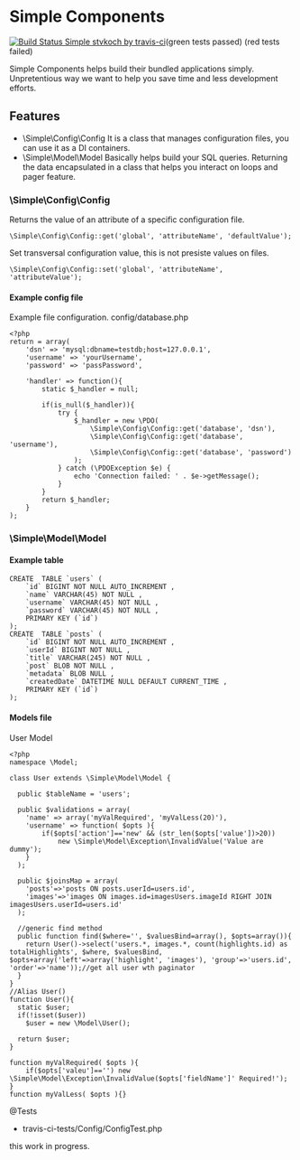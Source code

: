 # Simple Components


[![Build Status Simple stvkoch by travis-ci](https://api.travis-ci.org/stvkoch/Simple.png)](http://travis-ci.org/stvkoch/Simple)(green tests passed) (red tests failed)


Simple Components helps build their bundled applications simply. Unpretentious way we want to help you save time and less development efforts.



## Features

* \Simple\Config\Config
	It is a class that manages configuration files, you can use it as a DI containers.
* \Simple\Model\Model
	Basically helps build your SQL queries. Returning the data encapsulated in a class that helps you interact on loops and pager feature.


### \Simple\Config\Config

Returns the value of an attribute of a specific configuration file.

	\Simple\Config\Config::get('global', 'attributeName', 'defaultValue');

Set transversal configuration value, this is not presiste values on files.

	\Simple\Config\Config::set('global', 'attributeName', 'attributeValue');


#### Example config file

Example file configuration. config/database.php
	
	<?php
	return = array(
		'dsn' => 'mysql:dbname=testdb;host=127.0.0.1',
		'username' => 'yourUsername',
		'password' => 'passPassword',

		'handler' => function(){
			static $_handler = null;

			if(is_null($_handler)){
				try {
				    $_handler = new \PDO(
				    	\Simple\Config\Config::get('database', 'dsn'), 
				    	\Simple\Config\Config::get('database', 'username'), 
				    	\Simple\Config\Config::get('database', 'password')
				    );
				} catch (\PDOException $e) {
				    echo 'Connection failed: ' . $e->getMessage();
				}
			}
			return $_handler;
		}
	);



### \Simple\Model\Model

#### Example table

	CREATE  TABLE `users` (
		`id` BIGINT NOT NULL AUTO_INCREMENT ,
		`name` VARCHAR(45) NOT NULL ,
		`username` VARCHAR(45) NOT NULL ,
		`password` VARCHAR(45) NOT NULL ,
		PRIMARY KEY (`id`) 
	);
	CREATE  TABLE `posts` (
		`id` BIGINT NOT NULL AUTO_INCREMENT ,
		`userId` BIGINT NOT NULL ,
		`title` VARCHAR(245) NOT NULL ,
		`post` BLOB NOT NULL ,
		`metadata` BLOB NULL ,
		`createdDate` DATETIME NULL DEFAULT CURRENT_TIME ,
		PRIMARY KEY (`id`) 
	);


#### Models file

User Model

	<?php
	namespace \Model;

	class User extends \Simple\Model\Model {

	  public $tableName = 'users';

	  public $validations = array(
	  	'name' => array('myValRequired', 'myValLess(20)'),
	  	'username' => function( $opts ){
	  		if($opts['action']=='new' && (str_len($opts['value'])>20))
	  			new \Simple\Model\Exception\InvalidValue('Value are dummy');
	  	}
	  );

	  public $joinsMap = array(
	    'posts'=>'posts ON posts.userId=users.id',
	    'images'=>'images ON images.id=imagesUsers.imageId RIGHT JOIN imagesUsers.userId=users.id'
	  );

	  //generic find method
	  public function find($where='', $valuesBind=array(), $opts=array()){
	    return User()->select('users.*, images.*, count(highlights.id) as totalHighlights', $where, $valuesBind, $opts+array('left'=>array('highlight', 'images'), 'group'=>'users.id', 'order'=>'name'));//get all user wth paginator
	  }
	}
	//Alias User()
	function User(){
	  static $user;
	  if(!isset($user))
	    $user = new \Model\User();
	  
	  return $user;
	}

	function myValRequired( $opts ){
		if($opts['valeu']=='') new \Simple\Model\Exception\InvalidValue($opts['fieldName']' Required!');
	}
	function myValLess( $opts ){}

@Tests
- travis-ci-tests/Config/ConfigTest.php


this work in progress.